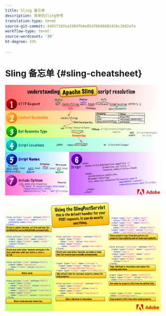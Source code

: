 ```yaml
---
title: Sling 备忘单
description: 简单的Sling参考
translation-type: tm+mt
source-git-commit: 4d41f18fea1984f64e85df6b06602426c3602efa
workflow-type: tm+mt
source-wordcount: '30'
ht-degree: 13%

---
```



# Sling 备忘单 {#sling-cheatsheet}

![了解Apache Sling脚本分辨率。](assets/sling-cheatsheet-01.png)

![使用SlingPostServlet —— 这是POST请求的默认处理函数；它几乎可以做任何事。](assets/sling-cheatsheet-02.png)
